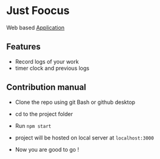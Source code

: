 # Just Foocus 

Web based [Application](#)
<!-- Web based [Application](https://mr-okey.github.io/foocus) -->

## Features 
- Record logs of your work
- timer clock and previous logs

## Contribution manual 
- Clone the repo using git Bash or github desktop

- cd to the project folder

- Run `npm start`

- project will be hosted on local server at `localhost:3000`

- Now you are good to go !

